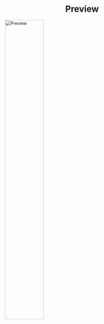 <h1 style="text-align: center;" >Preview </h1>
<img src="https://i.ibb.co/Q6hV52y/Screenshot-2021-07-06-at-14-14-36-penguin.png" alt="Preview" width="50%">

